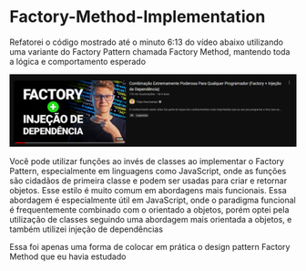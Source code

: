 # Factory-Method-Implementation

Refatorei o código mostrado até o minuto 6:13 do vídeo abaixo utilizando uma variante do Factory Pattern chamada Factory Method, mantendo toda a lógica e comportamento esperado

![link para o vídeo citado](images/i.png)

Você pode utilizar funções ao invés de classes ao implementar o Factory Pattern, especialmente em linguagens como JavaScript, onde as funções são cidadãos de primeira classe e podem ser usadas para criar e retornar objetos. Esse estilo é muito comum em abordagens mais funcionais. Essa abordagem é especialmente útil em JavaScript, onde o paradigma funcional é frequentemente combinado com o orientado a objetos, porém optei pela utilização de classes seguindo uma abordagem mais orientada a objetos, e também utilizei injeção de dependências

Essa foi apenas uma forma de colocar em prática o design pattern Factory Method que eu havia estudado
